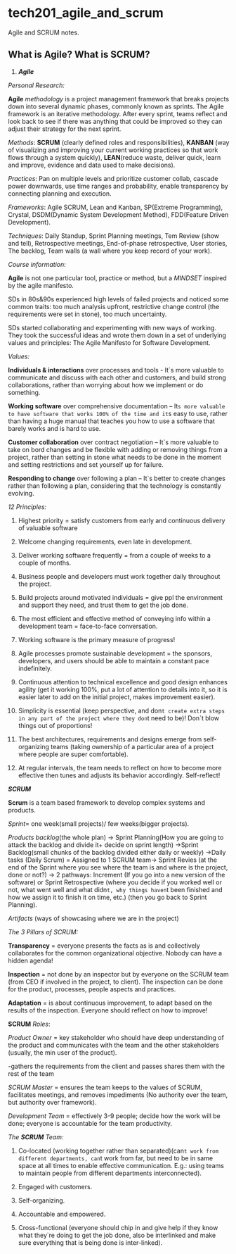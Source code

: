 # tech201_agile_and_scrum
Agile and SCRUM notes.

## What is Agile? What is SCRUM?

 

1. ***Agile***  

 

*Personal Research:* 

**Agile** *methodology* is a project management framework that breaks projects down into several dynamic phases, commonly known as sprints. The Agile framework is an iterative methodology. After every sprint, teams reflect and look back to see if there was anything that could be improved so they can adjust their strategy for the next sprint. 

*Methods*:  **SCRUM** (clearly defined roles and responsibilities), **KANBAN** (way of visualizing and improving your current working practices so that work flows through a system quickly), **LEAN**(reduce waste, deliver quick, learn and improve, evidence and data used to make decisions). 

*Practices*: Pan on multiple levels and prioritize customer collab, cascade power downwards, use time ranges and probability, enable transparency by connecting planning and execution. 

*Frameworks*: Agile SCRUM, Lean and Kanban, SP(Extreme Programming), Crystal, DSDM(Dynamic System Development Method), FDD(Feature Driven Development). 

*Techniques*: Daily Standup, Sprint Planning meetings, Tem Review (show and tell), Retrospective meetings, End-of-phase retrospective, User stories, The backlog, Team walls (a wall where you keep record of your work). 

 

 

*Course information:* 

**Agile** is not one particular tool, practice or method, but a *MINDSET* inspired by the agile manifesto.  

SDs in 80s&90s experienced high levels of failed projects and noticed some common traits: too much analysis upfront, restrictive change control (the requirements were set in stone), too much uncertainty. 

SDs started collaborating and experimenting with new ways of working. They took the successful ideas and wrote them down in a set of underlying values and principles: The Agile Manifesto for Software Development.   

 

*Values:*  

**Individuals & interactions** over processes and tools - It`s more valuable to communicate and discuss with each other and customers, and build strong collaborations, rather than worrying about how we implement or do something.  

**Working software** over comprehensive documentation – It`s more valuable to have software that works 100% of the time and it`s easy to use, rather than having a huge manual that teaches you how to use a software that barely works and is hard to use. 

**Customer collaboration** over contract negotiation – It`s more valuable to take on bord changes and be flexible with adding or removing things from a project, rather than setting in stone what needs to be done in the moment and setting restrictions and set yourself up for failure.  

**Responding to change** over following a plan – It`s better to create changes rather than following a plan, considering that the technology is constantly evolving. 

 

*12 Principles:*  

1. Highest priority = satisfy customers from early and continuous delivery of valuable software 

2. Welcome changing requirements, even late in development.  

3. Deliver working software frequently = from a couple of weeks to a couple of months. 

4. Business people and developers must work together daily throughout the project.  

5. Build projects around motivated individuals = give ppl the environment and support they need, and trust them to get the job done.  

6. The most efficient and effective method of conveying info within a development team = face-to-face conversation.  

7. Working software is the primary measure of progress! 

8. Agile processes promote sustainable development = the sponsors, developers, and users should be able to maintain a constant pace indefinitely.  

9. Continuous attention to technical excellence and good design enhances agility (get it working 100%, put a lot of attention to details into it, so it is easier later to add on the initial project, makes improvement easier).  

10. Simplicity is essential (keep perspective, and don`t create extra steps in any part of the project where they don`t need to be)! Don`t blow things out of proportions! 

11. The best architectures, requirements and designs emerge from self-organizing teams (taking ownership of a particular area of a project where people are super comfortable).  

12. At regular intervals, the team needs to reflect on how to become more effective then tunes and adjusts its behavior accordingly. Self-reflect! 

 

 

 

***SCRUM*** 

 

**Scrum** is a team based framework to develop complex systems and products.  

*Sprint*= one week(small projects)/ few weeks(bigger projects).  

*Products backlog*(the whole plan) -> Sprint Planning(How you are going to attack the backlog and divide it+ decide on sprint length) ->Sprint Backlog(small chunks of the backlog divided either daily or weekly) ->Daily tasks (Daily Scrum) = Assigned to 1 SCRUM team-> Sprint Revies (at the end of the Sprint where you see where the team is and where is the project, done or not?) -> 2 pathways: Increment (If you go into a new version of the software) or Sprint Retrospective (where you decide if you worked well or not, what went well and what didn`t, why things haven`t been finished and how we assign it to finish it on time, etc.) (then you go back to Sprint Planning). 

*Artifacts*  (ways of showcasing where we are in the project) 

 

*The 3 Pillars of SCRUM:* 

**Transparency** = everyone presents the facts as is and collectively collaborates for the common organizational objective. Nobody can have a hidden agenda! 

**Inspection** = not done by an inspector but by everyone on the SCRUM team (from CEO if involved in the project, to client). The inspection can be done for the product, processes, people aspects and practices.  

**Adaptation** = is about continuous improvement, to adapt based on the results of the inspection. Everyone should reflect on how to improve! 

 

**SCRUM** *Roles*:  

*Product Owner* = key stakeholder who should have deep understanding of the product and communicates with the team and the other stakeholders (usually, the min user of the product).  

-gathers the requirements from the client and passes shares them with the rest of the team 

*SCRUM Master* = ensures the team keeps to the values of SCRUM, facilitates meetings, and removes impediments (No authority over the team, but authority over framework).   

*Development Team* = effectively 3-9 people; decide how the work will be done; everyone is accountable for the team productivity. 

 

 

 *The **SCRUM** Team:*  

1. Co-located (working together rather than separated)(can`t work from different departments, can`t work from far, but need to be in same space at all times to enable effective communication. E.g.: using teams to maintain people from different departments interconnected). 

2. Engaged with customers.  

3. Self-organizing. 

4. Accountable and empowered. 

5. Cross-functional (everyone should chip in and give help if they know what they`re doing to get the job done, also be interlinked and make sure everything that is being done is inter-linked). 
